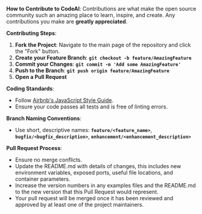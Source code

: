 **How to Contribute to CodeAI**:
Contributions are what make the open source community such an amazing place to learn, inspire, and create. Any contributions you make are **greatly appreciated**.

**Contributing Steps**:

1. **Fork the Project**: Navigate to the main page of the repository and click the "Fork" button.
2. **Create your Feature Branch**: **`git checkout -b feature/AmazingFeature`**
3. **Commit your Changes**: **`git commit -m 'Add some AmazingFeature'`**
4. **Push to the Branch**: **`git push origin feature/AmazingFeature`**
5. **Open a Pull Request**

**Coding Standards**:

- Follow [Airbnb's JavaScript Style Guide](https://github.com/airbnb/javascript).
- Ensure your code passes all tests and is free of linting errors.

**Branch Naming Conventions**:

- Use short, descriptive names: **`feature/<feature_name>`**, **`bugfix/<bugfix_description>`**, **`enhancement/<enhancement_description>`**

**Pull Request Process**:

- Ensure no merge conflicts.
- Update the README.md with details of changes, this includes new environment variables, exposed ports, useful file locations, and container parameters.
- Increase the version numbers in any examples files and the README.md to the new version that this Pull Request would represent.
- Your pull request will be merged once it has been reviewed and approved by at least one of the project maintainers.
